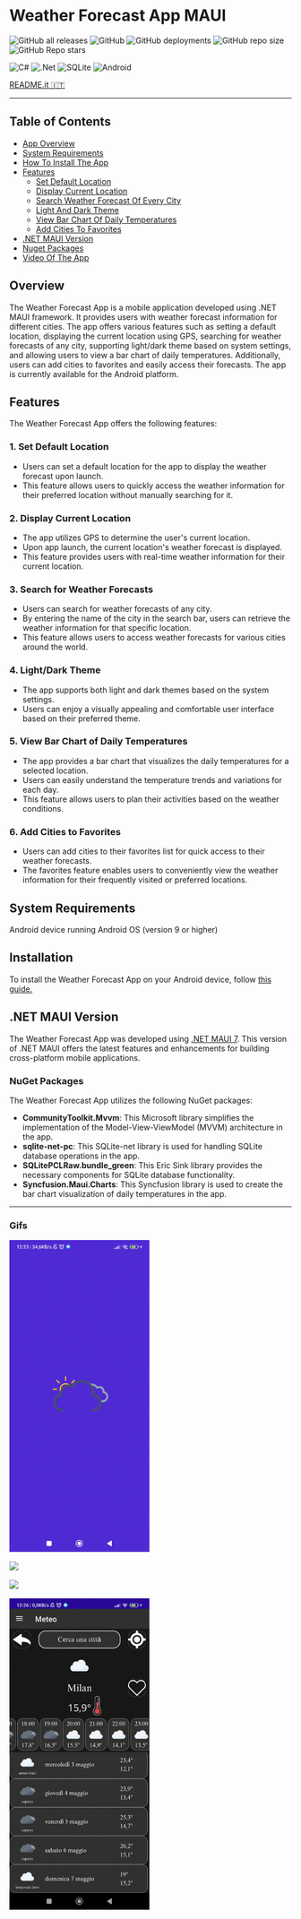 # Weather Forecast App MAUI

![GitHub all releases](https://img.shields.io/github/downloads/GiorgioCitterio/WeatherForecastAppMAUI/total)
![GitHub](https://img.shields.io/github/license/GiorgioCitterio/WeatherForecastAppMAUI)
![GitHub deployments](https://img.shields.io/github/deployments/GiorgioCitterio/WeatherForecastAppMAUI/github-pages)
![GitHub repo size](https://img.shields.io/github/repo-size/GiorgioCitterio/WeatherForecastAppMAUI)
![GitHub Repo stars](https://img.shields.io/github/stars/GiorgioCitterio/WeatherForecastAppMAUI)

![C#](https://img.shields.io/badge/c%23-%23239120.svg?style=for-the-badge&logo=c-sharp&logoColor=white)
![.Net](https://img.shields.io/badge/.NET-5C2D91?style=for-the-badge&logo=.net&logoColor=white)
![SQLite](https://img.shields.io/badge/sqlite-%2307405e.svg?style=for-the-badge&logo=sqlite&logoColor=white)
![Android](https://img.shields.io/badge/Android-3DDC84?style=for-the-badge&logo=android&logoColor=white)

<a href="https://github.com/GiorgioCitterio/WeatherForecastAppMAUI/blob/master/README.it.md">README.it 🇮🇹</a>

---

## Table of Contents
- <a  href="#appoverview">App Overview</a>
- <a  href="#systemreq">System Requirements</a>
- <a  href="#installation">How To Install The App</a>
- <a  href="#features">Features</a>
  - <a  href="#setdefloc">Set Default Location</a>
  - <a  href="#discurloc">Display Current Location</a>
  - <a  href="#searchforw">Search Weather Forecast Of Every City</a>
  - <a  href="#lightdarktheme">Light And Dark Theme</a>
  - <a  href="#temperatureschart">View Bar Chart Of Daily Temperatures</a>
  - <a  href="#favorites">Add Cities To Favorites</a>
- <a  href="#mauiversion">.NET MAUI Version</a>
- <a  href="#nuget">Nuget Packages</a>
- <a  href="#gifs">Video Of The App</a>

## Overview <a name="appoverview"></a>

The Weather Forecast App is a mobile application developed using .NET MAUI framework. It provides users with weather forecast information for different cities. The app offers various features such as setting a default location, displaying the current location using GPS, searching for weather forecasts of any city, supporting light/dark theme based on system settings, and allowing users to view a bar chart of daily temperatures. Additionally, users can add cities to favorites and easily access their forecasts. The app is currently available for the Android platform.

## Features <a name="features"></a>

The Weather Forecast App offers the following features:
### 1. Set Default Location <a name="setdefloc"></a>

- Users can set a default location for the app to display the weather forecast upon launch.
- This feature allows users to quickly access the weather information for their preferred location without manually searching for it.

### 2. Display Current Location <a name="discurloc"></a>
- The app utilizes GPS to determine the user's current location.
- Upon app launch, the current location's weather forecast is displayed.
- This feature provides users with real-time weather information for their current location.

### 3. Search for Weather Forecasts <a name="searchforw"></a>
- Users can search for weather forecasts of any city.
- By entering the name of the city in the search bar, users can retrieve the weather information for that specific location.
- This feature allows users to access weather forecasts for various cities around the world.

### 4. Light/Dark Theme <a name="lightdarktheme"></a>
- The app supports both light and dark themes based on the system settings.
- Users can enjoy a visually appealing and comfortable user interface based on their preferred theme.

### 5. View Bar Chart of Daily Temperatures <a name="temperatureschart"></a>
- The app provides a bar chart that visualizes the daily temperatures for a selected location.
- Users can easily understand the temperature trends and variations for each day.
- This feature allows users to plan their activities based on the weather conditions.

### 6. Add Cities to Favorites <a name="favorites"></a>
- Users can add cities to their favorites list for quick access to their weather forecasts.
- The favorites feature enables users to conveniently view the weather information for their frequently visited or preferred locations.

## System Requirements <a name="systemreq"></a>
Android device running Android OS (version 9 or higher)

## Installation <a name="installation"></a>

To install the Weather Forecast App on your Android device, follow [this guide.](https://github.com/GiorgioCitterio/WeatherForecastAppMAUI/wiki)

## .NET MAUI Version <a name="mauiversion"></a>

The Weather Forecast App was developed using [.NET MAUI 7](https://learn.microsoft.com/en-us/dotnet/maui/whats-new/dotnet-7?view=net-maui-7.0). This version of .NET MAUI offers the latest features and enhancements for building cross-platform mobile applications.

### NuGet Packages <a name="nuget"></a>

The Weather Forecast App utilizes the following NuGet packages:
- **CommunityToolkit.Mvvm**: This Microsoft library simplifies the implementation of the Model-View-ViewModel (MVVM) architecture in the app.
- **sqlite-net-pc**: This SQLite-net library is used for handling SQLite database operations in the app.
- **SQLitePCLRaw.bundle_green**: This Eric Sink library provides the necessary components for SQLite database functionality.
- **Syncfusion.Maui.Charts**: This Syncfusion library is used to create the bar chart visualization of daily temperatures in the app.

---
### Gifs <a name="gifs"></a>

<img src="gifs/app_start.gif" width=250px></img>

<img src="gifs/search_city.gif" width=250px></img>

<img src="gifs/favourites.gif" width=250px></img>

<img src="gifs/settings.gif" width=250px></img>
